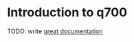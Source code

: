 # Introduction to q700

TODO: write [great documentation](http://jacobian.org/writing/what-to-write/)
